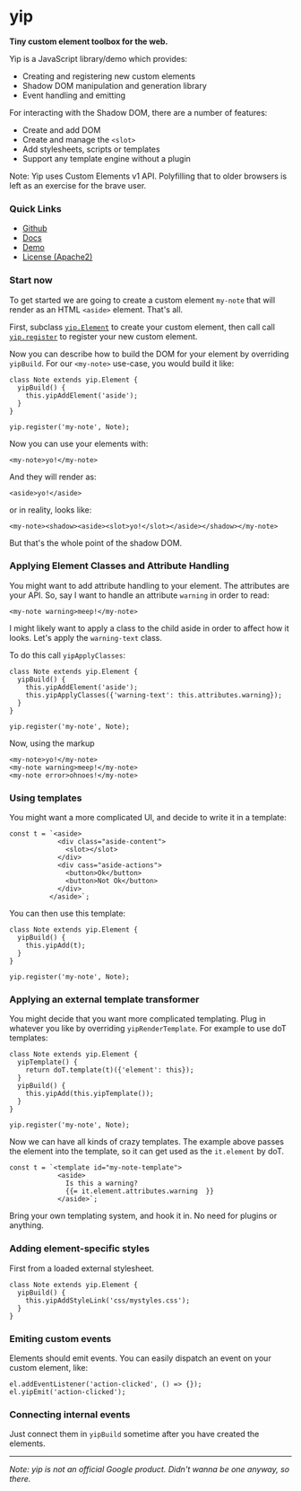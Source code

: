 # yip

**Tiny custom element toolbox for the web.**

Yip is a JavaScript library/demo which provides:

* Creating and registering new custom elements
* Shadow DOM manipulation and generation library
* Event handling and emitting

For interacting with the Shadow DOM, there are a number of features:

* Create and add DOM
* Create and manage the `<slot>`
* Add stylesheets, scripts or templates
* Support any template engine without a plugin

Note: Yip uses Custom Elements v1 API. Polyfilling that to older browsers is
left as an exercise for the brave user.

### Quick Links

* [Github](https://github.com/aliafshar/yip)
* [Docs](https://yipjs-7c3d2.firebaseapp.com/)
* [Demo](https://yipjs-7c3d2.firebaseapp.com/demo)
* [License (Apache2)](https://github.com/aliafshar/yip/blob/master/LICENSE)

### Start now

To get started we are going to create a custom element `my-note` that will
render as an HTML `<aside>` element. That's all.

First, subclass [`yip.Element`](/Element.html) to create your custom element,
then call call [`yip.register`](/globals.html#register) to register your new
custom element.

Now you can describe how to build the DOM for your element by overriding
`yipBuild`. For our `<my-note>` use-case, you would build it like:

```
class Note extends yip.Element {
  yipBuild() {
    this.yipAddElement('aside');
  }
}

yip.register('my-note', Note);
```

Now you can use your elements with:

```
<my-note>yo!</my-note>
```

And they will render as:

```
<aside>yo!</aside>
```

or in reality, looks like:

```
<my-note><shadow><aside><slot>yo!</slot></aside></shadow></my-note>
```

But that's the whole point of the shadow DOM.

### Applying Element Classes and Attribute Handling

You might want to add attribute handling to your element. The
attributes are your API. So, say I want to handle an attribute `warning` in
order to read:

```
<my-note warning>meep!</my-note>
```

I might likely want to apply a class to the child aside in order to affect how it
looks. Let's apply the `warning-text` class.

To do this call `yipApplyClasses`:

```
class Note extends yip.Element {
  yipBuild() {
    this.yipAddElement('aside');
    this.yipApplyClasses({'warning-text': this.attributes.warning});
  }
}

yip.register('my-note', Note);
```

Now, using the markup 
```
<my-note>yo!</my-note>
<my-note warning>meep!</my-note>
<my-note error>ohnoes!</my-note>
```

### Using templates

You might want a more complicated UI, and decide to write it in a template:


```
const t = `<aside>
            <div class="aside-content">
              <slot></slot>
            </div>
            <div cass="aside-actions">
              <button>Ok</button>
              <button>Not Ok</button>
            </div>
          </aside>`;
```
You can then use this template:

```
class Note extends yip.Element {
  yipBuild() {
    this.yipAdd(t);
  }
}

yip.register('my-note', Note);
```
### Applying an external template transformer

You might decide that you want more complicated templating. Plug in whatever you
like by overriding `yipRenderTemplate`. For example to use doT templates:

```
class Note extends yip.Element {
  yipTemplate() {
    return doT.template(t)({'element': this});
  }
  yipBuild() {
    this.yipAdd(this.yipTemplate());
  }
}

yip.register('my-note', Note);
```

Now we can have all kinds of crazy templates. The example above passes the
element into the template, so it can get used as the `it.element` by doT.

```
const t = `<template id="my-note-template">
            <aside>
              Is this a warning?
              {{= it.element.attributes.warning  }}
            </aside>`;
```
Bring your own templating system, and hook it in. No need for plugins
or anything.

### Adding element-specific styles

First from a loaded external stylesheet.

```
class Note extends yip.Element {
  yipBuild() {
    this.yipAddStyleLink('css/mystyles.css');
  }
}
```

### Emiting custom events

Elements should emit events. You can easily dispatch an event on your custom
element, like:

```
el.addEventListener('action-clicked', () => {});
el.yipEmit('action-clicked');
```

### Connecting internal events

Just connect them in `yipBuild` sometime after you have created the elements.

<hr />

*Note: yip is not an official Google product. Didn't wanna be one anyway, so
there.*

